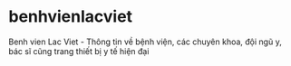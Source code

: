 # benhvienlacviet
Benh vien Lac Viet - Thông tin về bệnh viện, các chuyên khoa, đội ngũ y, bác sĩ cũng trang thiết bị y tế hiện đại

